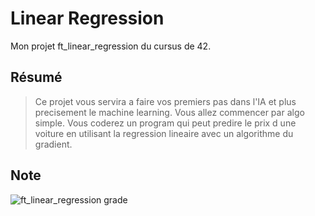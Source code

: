 # Linear Regression
Mon projet ft_linear_regression du cursus de 42.

## Résumé
> Ce projet vous servira a faire vos premiers pas dans l'IA et plus precisement le machine learning. Vous allez commencer par algo simple. Vous coderez un program qui peut predire le prix d une voiture en utilisant la regression lineaire avec un algorithme du gradient.

## Note
![ft_linear_regression grade](https://badge42.vercel.app/api/v2/cl1kx405i014409ju8dq834q5/project/2651607)
